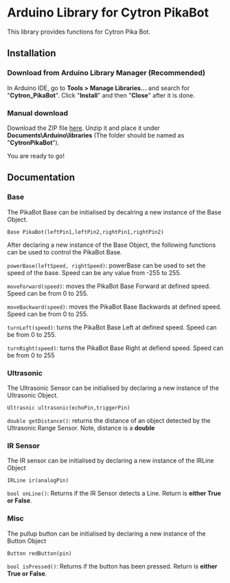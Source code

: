 # Arduino Library for Cytron PikaBot

This library provides functions for Cytron Pika Bot.

## Installation

### Download from  Arduino Library Manager  (Recommended)

In Arduino IDE, go to **Tools > Manage Libraries...** and search for "**Cytron_PikaBot**". Click "**Install**" and then "**Close**" after it is done.

### Manual download

Download the ZIP file [here](https://github.com/dbsqwerty123/CytronPikaBot/archive/refs/heads/master.zip). Unzip it and place it under **Documents\Arduino\libraries** (The folder should be named as "**CytronPikaBot**").

You are ready to go!

## Documentation

### Base 
The PikaBot Base can be initialised by decalring a new instance of the Base Object.
```
Base PikaBot(leftPin1,leftPin2,rightPin1,rightPin2)
```

After declaring a new instance of the Base Object, the following functions can be used to control the PikaBot Base.

`powerBase(leftSpeed, rightSpeed)`:
powerBase can be used to set the speed of the base. Speed can be any value from -255 to 255. 

`moveForward(speed)`:
moves the PikaBot Base Forward at defined speed. Speed can be from 0 to 255.

`moveBackward(speed)`:
moves the PikaBot Base Backwards at defined speed. Speed can be from 0 to 255.

`turnLeft(speed)`:
turns the PikaBot Base Left at defined speed. Speed can be from 0 to 255.

`turnRight(speed)`:
turns the PikaBot Base Right at defiend speed. Speed can be from 0 to 255

### Ultrasonic
The Ultrasonic Sensor can be initialised by declaring a new instance of the Ultrasonic Object.
```
Ultrasnic ultrasonic(echoPin,triggerPin)
```

`double getDistance()`:
returns the distance of an object detected by the Ultrasonic Range Sensor. Note, distance is a **double**

### IR Sensor
The IR sensor can be initialised by declaring a new instance of the IRLine Object
```
IRLine ir(analogPin)
```

`bool onLine()`:
Returns if the IR Sensor detects a Line. Return is **either True or False**.

### Misc
The pullup button can be initialised by declaring a new instance of the Button Object

```
Button redButton(pin)
```

`bool isPressed()`:
Returns if the button has been pressed. Return is **either True or False**.

